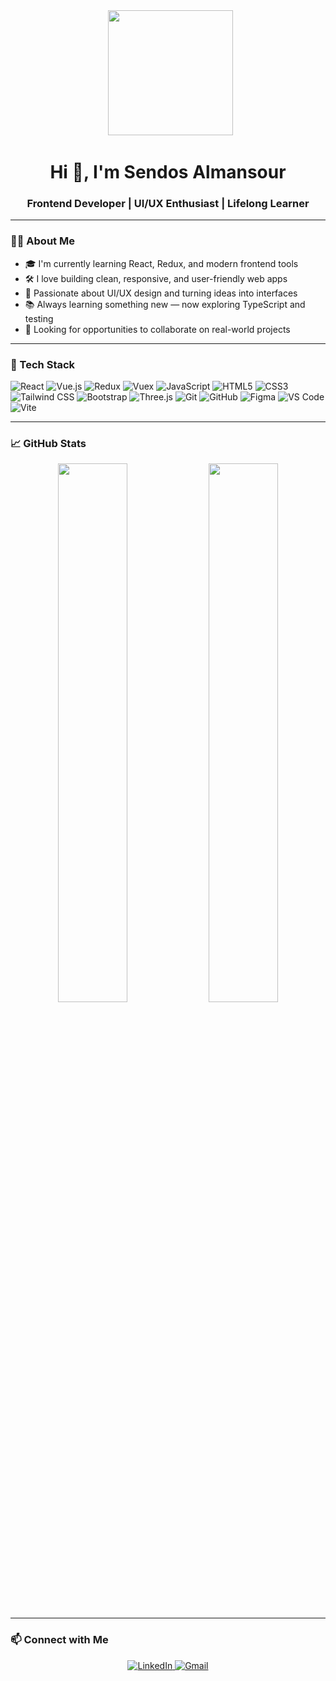 <div align="center">
  <img height="200" src="https://media.giphy.com/media/WIQ0N0OUvei1OW1h9Z/giphy.gif?cid=790b76113s9pmu6xxw1jir91i6murnoq0cc340kcbnwquwfi&ep=v1_stickers_search&rid=giphy.gif&ct=s"  />
</div>

###

<h1 align="center">Hi 👋, I'm Sendos Almansour</h1>
<h3 align="center">Frontend Developer | UI/UX Enthusiast | Lifelong Learner</h3>

---

### 👨‍💻 About Me

- 🎓 I'm currently learning React, Redux, and modern frontend tools  
- 🛠️ I love building clean, responsive, and user-friendly web apps
- 🚀 Passionate about UI/UX design and turning ideas into interfaces
- 📚 Always learning something new — now exploring TypeScript and testing
- 💼 Looking for opportunities to collaborate on real-world projects

---


### 🧰 Tech Stack

![React](https://img.shields.io/badge/-React-61DAFB?style=flat&logo=react&logoColor=white)
![Vue.js](https://img.shields.io/badge/-Vue.js-4FC08D?style=flat&logo=vue.js&logoColor=white)
![Redux](https://img.shields.io/badge/-Redux-764ABC?style=flat&logo=redux&logoColor=white)
![Vuex](https://img.shields.io/badge/-Vuex-35495E?style=flat&logo=vue.js&logoColor=white)
![JavaScript](https://img.shields.io/badge/-JavaScript-F7DF1E?style=flat&logo=javascript&logoColor=black)
![HTML5](https://img.shields.io/badge/-HTML5-E34F26?style=flat&logo=html5&logoColor=white)
![CSS3](https://img.shields.io/badge/-CSS3-1572B6?style=flat&logo=css3)
![Tailwind CSS](https://img.shields.io/badge/-Tailwind-38B2AC?style=flat&logo=tailwind-css&logoColor=white)
![Bootstrap](https://img.shields.io/badge/-Bootstrap-7952B3?style=flat&logo=bootstrap&logoColor=white)
![Three.js](https://img.shields.io/badge/-Three.js-000000?style=flat&logo=three.js&logoColor=white)
![Git](https://img.shields.io/badge/-Git-F05032?style=flat&logo=git&logoColor=white)
![GitHub](https://img.shields.io/badge/-GitHub-181717?style=flat&logo=github&logoColor=white)
![Figma](https://img.shields.io/badge/-Figma-F24E1E?style=flat&logo=figma&logoColor=white)
![VS Code](https://img.shields.io/badge/-VSCode-007ACC?style=flat&logo=visual-studio-code&logoColor=white)
![Vite](https://img.shields.io/badge/-Vite-646CFF?style=flat&logo=vite&logoColor=white)


---

### 📈 GitHub Stats

<p align="center">
  <img width="47%" src="https://github-readme-stats.vercel.app/api?username=sendosalmansour105&show_icons=true&theme=radical" />
  <img width="47%" src="https://github-readme-streak-stats.herokuapp.com?user=sendosalmansour105&theme=radical" />
</p>

---

### 📫 Connect with Me

<p align="center">
  <a href="https://www.linkedin.com/in/sendosalmansour/" target="_blank">
    <img alt="LinkedIn" src="https://img.shields.io/badge/-LinkedIn-0077B5?style=flat&logo=linkedin&logoColor=white" />
  </a>
  <a href="mailto:your.sendosalmansour48.com">
    <img alt="Gmail" src="https://img.shields.io/badge/-Gmail-D14836?style=flat&logo=gmail&logoColor=white" />
  </a>
</p>
